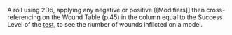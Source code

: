 A roll using 2D6, applying any negative or positive [[Modifiers]] then cross-referencing on the Wound Table (p.45) in the column equal to the Success Level of the [test](Tests), to see the number of wounds inflicted on a model.